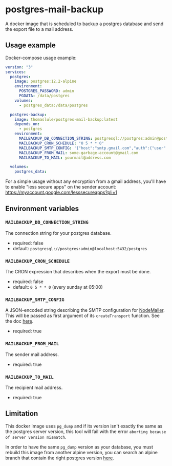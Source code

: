 # postgres-mail-backup

A docker image that is scheduled to backup a postgres database and send the export file to a mail address.

## Usage example

Docker-compose usage example:

```yaml
version: "3"
services:
  postgres:
    image: postgres:12.2-alpine
    environment:
      POSTGRES_PASSWORD: admin
      PGDATA: /data/postgres
    volumes:
      - postgres_data:/data/postgres

  postgres-backup:
    image: thomaslule/postgres-mail-backup:latest
    depends_on:
      - postgres
    environment:
      MAILBACKUP_DB_CONNECTION_STRING: postgresql://postgres:admin@postgres:5432/postgres
      MAILBACKUP_CRON_SCHEDULE: "0 5 * * 0"
      MAILBACKUP_SMTP_CONFIG: '{"host":"smtp.gmail.com","auth":{"user":"some-garbage-account@gmail.com","pass":"its password"}}'
      MAILBACKUP_FROM_MAIL: some-garbage-account@gmail.com
      MAILBACKUP_TO_MAIL: yourmail@address.com

  volumes:
    postgres_data:
```

For a simple usage without any encryption from a gmail address, you'll have to enable "less secure apps" on the sender account: https://myaccount.google.com/lesssecureapps?pli=1

## Environment variables

### `MAILBACKUP_DB_CONNECTION_STRING`

The connection string for your postgres database.

- required: false
- default: `postgresql://postgres:admin@localhost:5432/postgres`

### `MAILBACKUP_CRON_SCHEDULE`

The CRON expression that describes when the export must be done.

- required: false
- default: `0 5 * * 0` (every sunday at 05:00)

### `MAILBACKUP_SMTP_CONFIG`

A JSON-encoded string describing the SMTP configuration for [NodeMailer](https://nodemailer.com/about/). This will be passed as first argument of its `createTransport` function. See the doc [here](https://nodemailer.com/smtp/).

- required: true

### `MAILBACKUP_FROM_MAIL`

The sender mail address.

- required: true

### `MAILBACKUP_TO_MAIL`

The recipient mail address.

- required: true

## Limitation

This docker image uses `pg_dump` and if its version isn't exactly the same as the postgres server version, this tool will fail with the error `aborting because of server version mismatch`.

In order to have the same `pg_dump` version as your database, you must rebuild this image from another alpine version, you can search an alpine branch that contain the right postgres version [here](https://pkgs.alpinelinux.org/packages?name=postgresql-client&branch=v3.11).
